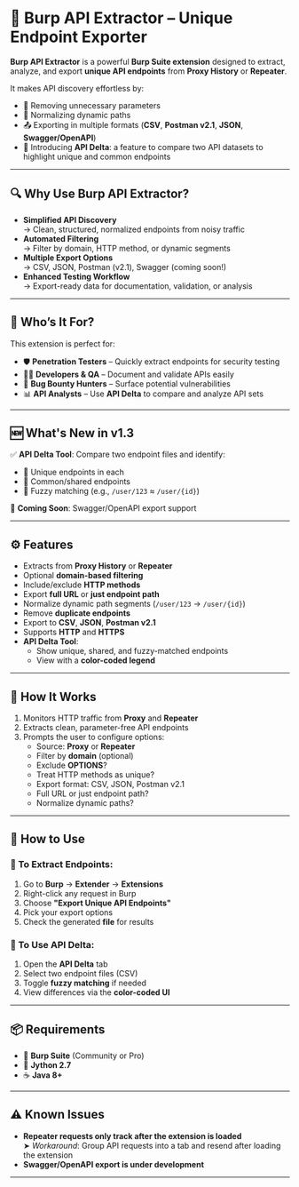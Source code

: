 # 🚀 Burp API Extractor – Unique Endpoint Exporter

**Burp API Extractor** is a powerful **Burp Suite extension** designed to extract, analyze, and export **unique API endpoints** from **Proxy History** or **Repeater**.

It makes API discovery effortless by:
- 🧹 Removing unnecessary parameters  
- 🔄 Normalizing dynamic paths  
- 📤 Exporting in multiple formats (**CSV**, **Postman v2.1**, **JSON**, **Swagger/OpenAPI**)  
- 🧠 Introducing **API Delta**: a feature to compare two API datasets to highlight unique and common endpoints  

---

## 🔍 Why Use Burp API Extractor?

- **Simplified API Discovery**  
  → Clean, structured, normalized endpoints from noisy traffic  
- **Automated Filtering**  
  → Filter by domain, HTTP method, or dynamic segments  
- **Multiple Export Options**  
  → CSV, JSON, Postman (v2.1), Swagger (coming soon!)  
- **Enhanced Testing Workflow**  
  → Export-ready data for documentation, validation, or analysis  

---

## 👥 Who’s It For?

This extension is perfect for:
- 🛡 **Penetration Testers** – Quickly extract endpoints for security testing  
- 👨‍💻 **Developers & QA** – Document and validate APIs easily  
- 🐞 **Bug Bounty Hunters** – Surface potential vulnerabilities  
- 📊 **API Analysts** – Use **API Delta** to compare and analyze API sets  

---

## 🆕 What's New in v1.3

✅ **API Delta Tool**: Compare two endpoint files and identify:
- 🔹 Unique endpoints in each  
- 🔁 Common/shared endpoints  
- 🤖 Fuzzy matching (e.g., `/user/123` ≈ `/user/{id}`)  

🚀 **Coming Soon**: Swagger/OpenAPI export support  

---

## ⚙️ Features

- Extracts from **Proxy History** or **Repeater**
- Optional **domain-based filtering**
- Include/exclude **HTTP methods**
- Export **full URL** or **just endpoint path**
- Normalize dynamic path segments (`/user/123` → `/user/{id}`)
- Remove **duplicate endpoints**
- Export to **CSV**, **JSON**, **Postman v2.1**
- Supports **HTTP** and **HTTPS**
- **API Delta Tool**:
  - Show unique, shared, and fuzzy-matched endpoints
  - View with a **color-coded legend**

---

## 🔧 How It Works

1. Monitors HTTP traffic from **Proxy** and **Repeater**
2. Extracts clean, parameter-free API endpoints
3. Prompts the user to configure options:
   - Source: **Proxy** or **Repeater**
   - Filter by **domain** (optional)
   - Exclude **OPTIONS**?
   - Treat HTTP methods as unique?
   - Export format: CSV, JSON, Postman v2.1
   - Full URL or just endpoint path?
   - Normalize dynamic paths?

---

## 📌 How to Use

### 🔹 To Extract Endpoints:
1. Go to **Burp** → **Extender** → **Extensions**  
2. Right-click any request in Burp  
3. Choose **"Export Unique API Endpoints"**  
4. Pick your export options  
5. Check the generated **file** for results  

### 🔹 To Use API Delta:
1. Open the **API Delta** tab  
2. Select two endpoint files (CSV)  
3. Toggle **fuzzy matching** if needed  
4. View differences via the **color-coded UI**  

---

## 📦 Requirements

- 🧪 **Burp Suite** (Community or Pro)  
- 🐍 **Jython 2.7**  
- ☕ **Java 8+**  

---

## ⚠️ Known Issues

- **Repeater requests only track after the extension is loaded**  
  ➤ *Workaround*: Group API requests into a tab and resend after loading the extension  
- **Swagger/OpenAPI export is under development**  

---
